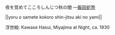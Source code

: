 夜を覚めてこころしんじつ秋の闇
—[飯田蛇笏](https://ja.wikipedia.org/wiki/飯田蛇笏)

||yoru o samete kokoro shin-jitsu aki no yami||

浮世絵: Kawase Hasui, Miyajima at Night, ca. 1930